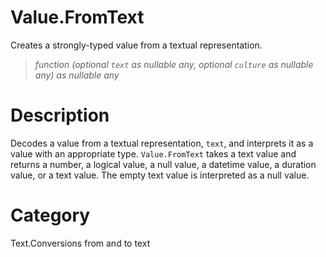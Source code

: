 # Value.FromText
Creates a strongly-typed value from a textual representation.
> _function (optional <code>text</code> as nullable any, optional <code>culture</code> as nullable any) as nullable any_

# Description 
Decodes a value from a textual representation, <code>text</code>, and interprets it as a value with an appropriate type.
    <code>Value.FromText</code> takes a text value and returns a number, a logical value, a null value, a datetime value, a duration value, or a text value.  The empty text value is interpreted as a null value.
# Category 
Text.Conversions from and to text
